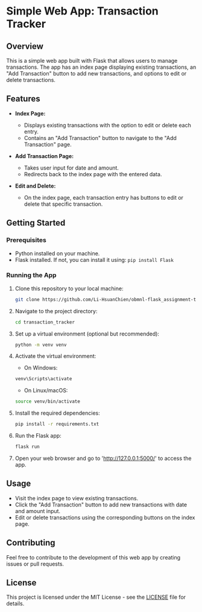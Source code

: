 # Simple Web App: Transaction Tracker

## Overview

This is a simple web app built with Flask that allows users to manage transactions. The app has an index page displaying existing transactions, an "Add Transaction" button to add new transactions, and options to edit or delete transactions.

## Features

- **Index Page:**
  - Displays existing transactions with the option to edit or delete each entry.
  - Contains an "Add Transaction" button to navigate to the "Add Transaction" page.

- **Add Transaction Page:**
  - Takes user input for date and amount.
  - Redirects back to the index page with the entered data.

- **Edit and Delete:**
  - On the index page, each transaction entry has buttons to edit or delete that specific transaction.

## Getting Started

### Prerequisites

- Python installed on your machine.
- Flask installed. If not, you can install it using: `pip install Flask`

### Running the App

1. Clone this repository to your local machine:

    ```bash
    git clone https://github.com/Li-HsuanChien/obmnl-flask_assignment-transaction-record.git
    ```

2. Navigate to the project directory:

    ```bash
    cd transaction_tracker
    ```

3. Set up a virtual environment (optional but recommended):

    ```bash
    python -m venv venv
    ```

4. Activate the virtual environment:

    - On Windows:

    ```bash
    venv\Scripts\activate
    ```

    - On Linux/macOS:

    ```bash 
    source venv/bin/activate
    ```

5. Install the required dependencies:

    ```bash
    pip install -r requirements.txt
    ```

6. Run the Flask app:

    ```bash
    flask run
    ```

7. Open your web browser and go to 'http://127.0.0.1:5000/' to access the app.

## Usage

- Visit the index page to view existing transactions.
- Click the "Add Transaction" button to add new transactions with date and amount input.
- Edit or delete transactions using the corresponding buttons on the index page.

## Contributing

Feel free to contribute to the development of this web app by creating issues or pull requests.

## License

This project is licensed under the MIT License - see the [LICENSE](LICENSE) file for details.

